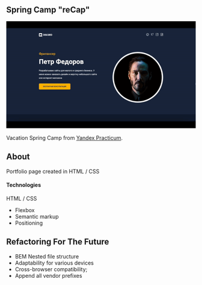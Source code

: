 ## Spring Camp "reCap"

<img src="/readme.gif">

Vacation Spring Camp from [Yandex Practicum](https://practicum.yandex.ru/ "Yandex Practicum").
 
## About

Portfolio page created in HTML / CSS


#### Technologies
HTML / CSS
* Flexbox
* Semantic markup
* Positioning
  
## Refactoring For The Future
* BEM Nested file structure
* Adaptability for various devices
* Cross-browser compatibility;
* Append all vendor prefixes




 
